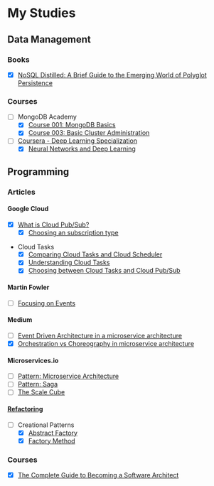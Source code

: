 
# My Studies

## Data Management

### Books

- [x] [NoSQL Distilled: A Brief Guide to the Emerging World of Polyglot Persistence](./books/nosql_distilled/nosql_distilled.md)

### Courses

- [ ] MongoDB Academy
    - [x] [Course 001: MongoDB Basics](./courses/mongodb_academy/m001_mongodb_basics/index.md)
    - [x] [Course 003: Basic Cluster Administration](./courses/mongodb_academy/m103_basic_cluster_administration/index.md)
- [ ] [Coursera - Deep Learning Specialization](./courses/deeplearning_ai/index.md)
    - [x] [Neural Networks and Deep Learning](./courses/deeplearning_ai/neural_networks_and_deep_learning/index.md)

## Programming

### Articles

#### Google Cloud

- [x] [What is Cloud Pub/Sub?](/programming/articles/google_cloud/cloud_pub_sub/o_que_e_o_pub_sub.md)
    - [x] [Choosing an subscription type](programming/articles/google_cloud/cloud_pub_sub/escolha_um_tipo_de_assinatura.md)
- Cloud Tasks
    - [x] [Comparing Cloud Tasks and Cloud Scheduler](programming/articles/google_cloud/cloud_tasks/compare_o_cloud_tasks_com_o_cloud_scheduler.md)
    - [x] [Understanding Cloud Tasks](programming/articles/google_cloud/cloud_tasks/entender_o_cloud_tasks.md)
    - [x] [Choosing between Cloud Tasks and Cloud Pub/Sub](programming/articles/google_cloud/cloud_tasks/escolha_o_cloud_tasks_ou_o_pub_sub.md)

#### Martin Fowler

- [ ] [Focusing on Events](programming/articles/martin_fowler/focusing_on_events.md)

#### Medium

- [ ] [Event Driven Architecture in a microservice architecture](programming/articles/medium/event_driven_architecture_em_uma_arquitetura_de_microsservicos.md)
- [x] [Orchestration vs Choreography in microservice architecture](programming/articles/medium/orquestracao_vs_coreografia_em_microservicos.md)

#### Microservices.io

- [ ] [Pattern: Microservice Architecture](programming/articles/microservices_io/pattern_microservice_architecture.md)
- [ ] [Pattern: Saga](programming/articles/microservices_io/pattern_saga.md)
- [ ] [The Scale Cube](programming/articles/microservices_io/the_scale_cube.md)

#### [Refactoring](./programming/articles/refactoring/index.md)

- [ ] Creational Patterns
    - [x] [Abstract Factory](./programming/articles/refactoring/creational_patterns/abstract_factory/index.md)
    - [x] [Factory Method](./programming/articles/refactoring/creational_patterns/factory_method/index.md)

### Courses

- [x] [The Complete Guide to Becoming a Software Architect](programming/courses/the_complete_guide_to_becoming_a_software_architect/index.md)
